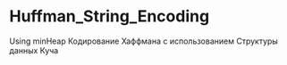 # Huffman_String_Encoding
Using minHeap
Кодирование Хаффмана с использованием Структуры данных Куча 
